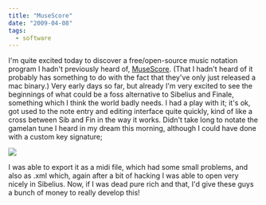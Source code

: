 ```yaml
---
title: "MuseScore"
date: "2009-04-08"
tags: 
  - software
---
```


I'm quite excited today to discover a free/open-source music notation program I hadn't previously heard of, [MuseScore](http://musescore.org/). (That I hadn't heard of it probably has something to do with the fact that they've only just released a mac binary.) Very early days so far, but already I'm very excited to see the beginnings of what could be a foss alternative to Sibelius and Finale, something which I think the world badly needs. I had a play with it; it's ok, got used to the note entry and editing interface quite quickly, kind of like a cross between Sib and Fin in the way it works. Didn't take long to notate the gamelan tune I heard in my dream this morning, although I could have done with a custom key signature;

![](/blog/mscore_lagu.png)

I was able to export it as a midi file, which had some small problems, and also as .xml which, again after a bit of hacking I was able to open very nicely in Sibelius. Now, if I was dead pure rich and that, I'd give these guys a bunch of money to really develop this!
